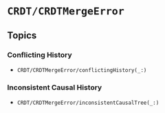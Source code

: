 # ``CRDT/CRDTMergeError``

## Topics

### Conflicting History

- ``CRDT/CRDTMergeError/conflictingHistory(_:)``

### Inconsistent Causal History

- ``CRDT/CRDTMergeError/inconsistentCausalTree(_:)``
